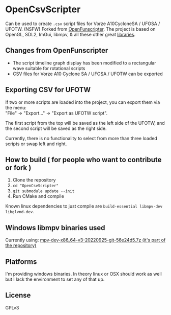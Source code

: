 # OpenCsvScripter
Can be used to create `.csv` script files for Vorze A10CycloneSA / UFOSA / UFOTW. (NSFW) 
Forked from [OpenFunscripter](https://github.com/OpenFunscripter/OFS).
The project is based on OpenGL, SDL2, ImGui, libmpv, & all these other great [libraries](https://github.com/OpenFunscripter/OpenFunscripter/tree/master/lib).

## Changes from OpenFunscripter  
- The script timeline graph display has been modified to a rectangular wave suitable for rotational scripts  
- CSV files for Vorze A10 Cyclone SA / UFOSA / UFOTW can be exported

## Exporting CSV for UFOTW  
If two or more scripts are loaded into the project, you can export them via the menu:  
"File" → "Export..." → "Export as UFOTW script".  

The first script from the top will be saved as the left side of the UFOTW, and the second script will be saved as the right side.  

Currently, there is no functionality to select from more than three loaded scripts or swap left and right.  

## How to build ( for people who want to contribute or fork )
1. Clone the repository
2. `cd "OpenCsvScripter"`
3. `git submodule update --init`
4. Run CMake and compile

Known linux dependencies to just compile are `build-essential libmpv-dev libglvnd-dev`.  

## Windows libmpv binaries used
Currently using: [mpv-dev-x86_64-v3-20220925-git-56e24d5.7z (it's part of the repository)](https://sourceforge.net/projects/mpv-player-windows/files/libmpv/)

## Platforms
I'm providing windows binaries.
In theory linux or OSX should work as well but I lack the environment to set any of that up.

## License
GPLv3
